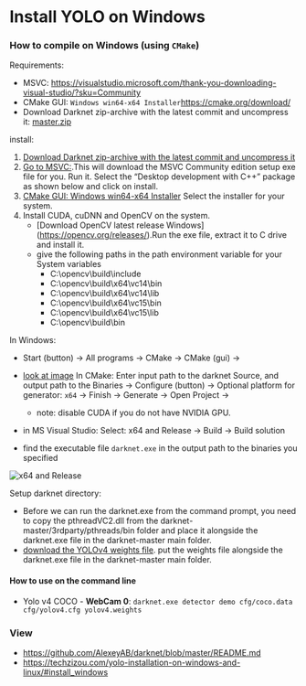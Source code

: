 # Install YOLO on Windows

### How to compile on Windows (using `CMake`)

Requirements:

- MSVC: https://visualstudio.microsoft.com/thank-you-downloading-visual-studio/?sku=Community
- CMake GUI: `Windows win64-x64 Installer`https://cmake.org/download/
- Download Darknet zip-archive with the latest commit and uncompress it: [master.zip](https://github.com/AlexeyAB/darknet/archive/master.zip)

install:
1. [Download Darknet zip-archive with the latest commit and uncompress it](https://github.com/AlexeyAB/darknet/archive/master.zip)
2. [Go to MSVC:](https://visualstudio.microsoft.com/thank-you-downloading-visual-studio/?sku=Community).This will download the MSVC Community edition setup exe file for you. Run it.
 Select the “Desktop development with C++” package as shown below and click on install.
3. [CMake GUI: Windows win64-x64 Installer](https://cmake.org/download/)  Select the installer for your system. 
4.  Install CUDA, cuDNN and OpenCV on the system.
    - [Download OpenCV latest release Windows] (https://opencv.org/releases/).Run the exe file, extract it to C drive and install it.
    - give the following paths in the path environment variable for your System variables 
      - C:\opencv\build\include
      - C:\opencv\build\x64\vc14\bin
      - C:\opencv\build\x64\vc14\lib
      - C:\opencv\build\x64\vc15\bin
      - C:\opencv\build\x64\vc15\lib
      - C:\opencv\build\bin

In Windows:

- Start (button) -> All programs -> CMake -> CMake (gui) ->

- [look at image](https://habrastorage.org/webt/pz/s1/uu/pzs1uu4heb7vflfcjqn-lxy-aqu.jpeg) In CMake: Enter input path to the darknet Source, and output path to the Binaries -> Configure (button) -> Optional platform for generator: `x64`  -> Finish -> Generate -> Open Project ->
  - note: disable CUDA if you do not have NVIDIA GPU. 

- in MS Visual Studio: Select: x64 and Release -> Build -> Build solution

- find the executable file `darknet.exe` in the output path to the binaries you specified

![x64 and Release](https://habrastorage.org/webt/ay/ty/f-/aytyf-8bufe7q-16yoecommlwys.jpeg)

Setup darknet directory:
- Before we can run the darknet.exe from the command prompt, you need to copy the pthreadVC2.dll from the darknet-master/3rdparty/pthreads/bin folder and place it alongside the darknet.exe file in the darknet-master main folder.
- [download the YOLOv4 weights file](https://github.com/AlexeyAB/darknet/releases/download/darknet_yolo_v3_optimal/yolov4.weights). put the weights file alongside the darknet.exe file in the darknet-master main folder.
#### How to use on the command line
- Yolo v4 COCO - **WebCam 0**: `darknet.exe detector demo cfg/coco.data cfg/yolov4.cfg yolov4.weights`


### View 
- https://github.com/AlexeyAB/darknet/blob/master/README.md
- https://techzizou.com/yolo-installation-on-windows-and-linux/#install_windows
